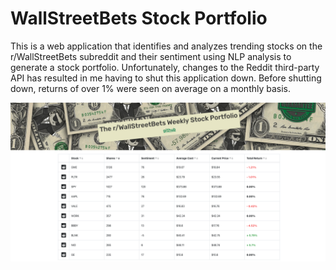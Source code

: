 # WallStreetBets Stock Portfolio

This is a web application that identifies and analyzes trending stocks on the r/WallStreetBets subreddit and their sentiment using NLP analysis to generate a stock portfolio. Unfortunately, changes to the Reddit third-party API has resulted in me having to shut this application down. Before shutting down, returns of over 1% were seen on average on a monthly basis.

![](WsbPortfolio.png)
